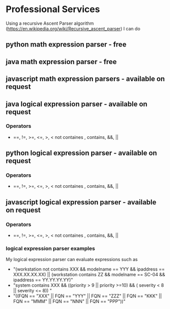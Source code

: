 # Professional Services
Using a recursive Ascent Parser algorithm (https://en.wikipedia.org/wiki/Recursive_ascent_parser) I can do

## python math expression parser - free
## java math expression parser - free
## javascript math expression parsers - available on request
## java logical expression parser - available on request
### Operators 
 - ==, !=, >=, <=, >, < not containes , contains, &&, ||
## python logical expression parser - available on request
### Operators 
 - ==, !=, >=, <=, >, < not containes , contains, &&, ||
## javascript logical expression parser - available on request
### Operators 
 - ==, !=, >=, <=, >, < not containes , contains, &&, ||

### logical expression parser examples

My logical expression parser can evaluate expressions such as
 - "(workstation not contains XXX && modelname == YYY && ipaddress == XXX.XX.XX.XX) || (workstation contains ZZ && modelname == SC-04 && ipaddress == YY.YY.YY.YY)"
 - "system contains XXX && ((priority > 9 || priority >=10) && ( severity < 8  || severity <= 8)) "
 - "((FQN == "XXX" || FQN == "YYY" || FQN == "ZZZ" || FQN == "KKK" || FQN == "MMM" || FQN == "NNN" || FQN == "PPP"))"
